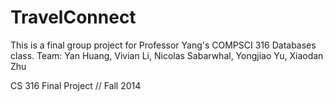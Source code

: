 TravelConnect
=============

This is a final group project for Professor Yang's COMPSCI 316 Databases class. 
Team: Yan Huang, Vivian Li, Nicolas Sabarwhal, Yongjiao Yu, Xiaodan Zhu

CS 316 Final Project // Fall 2014
